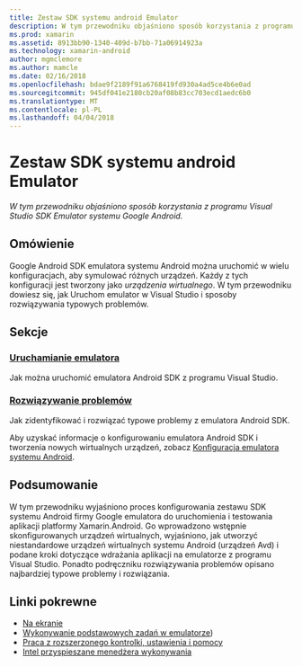 ```yaml
---
title: Zestaw SDK systemu android Emulator
description: W tym przewodniku objaśniono sposób korzystania z programu Visual Studio SDK Emulator systemu Google Android.
ms.prod: xamarin
ms.assetid: 8913bb90-1340-409d-b7bb-71a06914923a
ms.technology: xamarin-android
author: mgmclemore
ms.author: mamcle
ms.date: 02/16/2018
ms.openlocfilehash: bdae9f2189f91a6768419fd930a4ad5ce4b6e0ad
ms.sourcegitcommit: 945df041e2180cb20af08b83cc703ecd1aedc6b0
ms.translationtype: MT
ms.contentlocale: pl-PL
ms.lasthandoff: 04/04/2018
---
```

# <a name="android-sdk-emulator"></a>Zestaw SDK systemu android Emulator

_W tym przewodniku objaśniono sposób korzystania z programu Visual Studio SDK Emulator systemu Google Android._


## <a name="overview"></a>Omówienie

Google Android SDK emulatora systemu Android można uruchomić w wielu konfiguracjach, aby symulować różnych urządzeń. Każdy z tych konfiguracji jest tworzony jako _urządzenia wirtualnego_. W tym przewodniku dowiesz się, jak Uruchom emulator w Visual Studio i sposoby rozwiązywania typowych problemów.


## <a name="sections"></a>Sekcje

### <a name="running-the-emulatorandroiddeploy-testdebuggingandroid-sdk-emulatorrunning-the-emulatormd"></a>[Uruchamianie emulatora](~/android/deploy-test/debugging/android-sdk-emulator/running-the-emulator.md)

Jak można uruchomić emulatora Android SDK z programu Visual Studio.

### <a name="troubleshootingandroiddeploy-testdebuggingandroid-sdk-emulatortroubleshootingmd"></a>[Rozwiązywanie problemów](~/android/deploy-test/debugging/android-sdk-emulator/troubleshooting.md)

Jak zidentyfikować i rozwiązać typowe problemy z emulatora Android SDK.

Aby uzyskać informacje o konfigurowaniu emulatora Android SDK i tworzenia nowych wirtualnych urządzeń, zobacz [Konfiguracja emulatora systemu Android](~/android/get-started/installation/android-emulator/index.md).



## <a name="summary"></a>Podsumowanie

W tym przewodniku wyjaśniono proces konfigurowania zestawu SDK systemu Android firmy Google emulatora do uruchomienia i testowania aplikacji platformy Xamarin.Android. Go wprowadzono wstępnie skonfigurowanych urządzeń wirtualnych, wyjaśniono, jak utworzyć niestandardowe urządzeń wirtualnych systemu Android (urządzeń Avd) i podane kroki dotyczące wdrażania aplikacji na emulatorze z programu Visual Studio. Ponadto podręczniku rozwiązywania problemów opisano najbardziej typowe problemy i rozwiązania.



## <a name="related-links"></a>Linki pokrewne

- [Na ekranie](https://developer.android.com/studio/run/emulator.html#navigate)
- [Wykonywanie podstawowych zadań w emulatorze](https://developer.android.com/studio/run/emulator.html#tasks))
- [Praca z rozszerzonego kontrolki, ustawienia i pomocy](https://developer.android.com/studio/run/emulator.html#extended)
- [Intel przyspieszane menedżera wykonywania](https://software.intel.com/en-us/android/articles/intel-hardware-accelerated-execution-manager)

